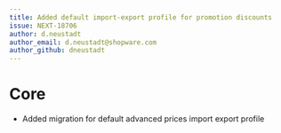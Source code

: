 ```yaml
---
title: Added default import-export profile for promotion discounts
issue: NEXT-18706
author: d.neustadt
author_email: d.neustadt@shopware.com 
author_github: dneustadt
---
```

# Core
* Added migration for default advanced prices import export profile
